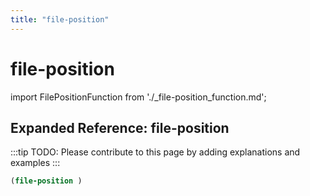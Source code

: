 ```yaml
---
title: "file-position"
---
```


# file-position

import FilePositionFunction from './_file-position_function.md';

<FilePositionFunction />

## Expanded Reference: file-position

:::tip
TODO: Please contribute to this page by adding explanations and examples
:::

```lisp
(file-position )
```
